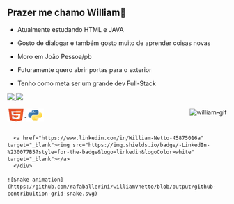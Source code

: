 ## Prazer me chamo William🤠

- Atualmente estudando HTML e JAVA 
- Gosto de dialogar e também gosto muito de aprender coisas novas
- Moro em João Pessoa/pb
- Futuramente quero abrir portas para o exterior
- Tenho como meta ser um grande dev Full-Stack

   <div>
  <a href="https://beacons.ai/williamVnetto">
    
<img height="180em" src="https://github-readme-stats.vercel.app/api?username=williamVnetto&show_icons=true&theme=dark&include_all_commits=true&count_private=true"/>
    
 <img height="180em" src="https://github-readme-stats.vercel.app/api/top-langs/?username=williamVnetto&layout=compact&langs_count=16&theme=dark"/>
    </div>

  
  <div style="display: inline_block"><br>
    <img align="center" alt="william-HTML" height="30" width="40" src="https://raw.githubusercontent.com/devicons/devicon/master/icons/html5/html5-original.svg">
    <img align="center" alt="william-Python" height="30" width="40" src="https://raw.githubusercontent.com/devicons/devicon/master/icons/python/python-original.svg">
    <img align="right" alt="william-gif" src="https://cdn.discordapp.com/attachments/79538919417397249/825430589581688872/hi.gif">
  </div>
  
  
  ##
  
  <div>
    <a href="https://instagram.com/william_netto_" target="_blank"><imag src="https://img.shields.io/badge/-Instagram-%23E4405F?style=for-the-badge&logo=instagram&logoColor=white" target="_blank"></a>
      
      <a href="https://www.linkedin.com/in/William-Netto-45875016a" target="_blank"><img src="https://img.shields.io/badge/-LinkedIn-%230077B5?style=for-the-badge&logo=linkedin&logoColor=white" target="_blank"></a>
      </div>
    
    ![Snake animation](https://github.com/rafaballerini/williamVnetto/blob/output/github-contribuition-grid-snake.svg)
